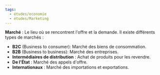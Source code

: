 ```yaml
---
tags:
  - études/economie
  - études/Marketing
---
```

**Marché** : Le lieu où se rencontrent l'offre et la demande. Il existe différents types de marchés :
 - **B2C** (Business to consumer): Marché des biens de consommation.
- **B2B** (Business to business): Marché des entreprises.
- **Intermédiaires de distribution** : Achat de produits pour les revendre.
- **De l'État** : Marché des appels d'offre.
- **Internationaux** : Marché des importations et exportations.

